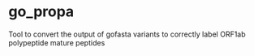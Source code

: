 # go_propa
 Tool to convert the output of gofasta variants to correctly label ORF1ab polypeptide mature peptides
